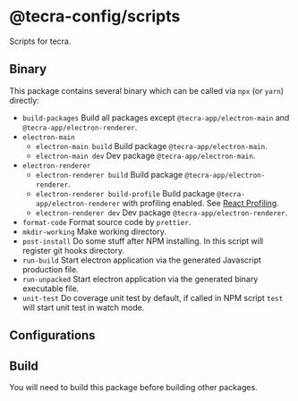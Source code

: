 # @tecra-config/scripts

Scripts for tecra.

## Binary

This package contains several binary which can be called via `npx` (or `yarn`) directly:

- `build-packages`
  Build all packages except `@tecra-app/electron-main` and `@tecra-app/electron-renderer`.
- `electron-main`
  - `electron-main build`
    Build package `@tecra-app/electron-main`.
  - `electron-main dev`
    Dev package `@tecra-app/electron-main`.
- `electron-renderer`
  - `electron-renderer build`
    Build package `@tecra-app/electron-renderer`.
  - `electron-renderer build-profile`
    Build package `@tecra-app/electron-renderer` with profiling enabled. See [React Profiling].
  - `electron-renderer dev`
    Dev package `@tecra-app/electron-renderer`.
- `format-code`
  Format source code by `prettier`.
- `mkdir-working`
  Make working directory.
- `post-install`
  Do some stuff after NPM installing. In this script will register git hooks directory.
- `run-build`
  Start electron application via the generated Javascript production file.
- `run-unpacked`
  Start electron application via the generated binary executable file.
- `unit-test`
  Do coverage unit test by default, if called in NPM script `test` will start unit test in watch mode.

## Configurations

## Build

You will need to build this package before building other packages.

<!-- links -->

[react profiling]: https://create-react-app.dev/docs/production-build/#profiling
